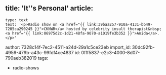 title: 'It''s Personal'
article:
  -
    type: text
    text: '<p>Radio show on <a href="{{ link:39baa257-910a-4131-bb49-7205ca290245 }}">CKNWR</a> hosted by celebrity insult therapist&nbsp;<a href="{{ link:06975d2c-1d21-48fa-9070-a1019fe3b352 }}">Anida</a>.</p>'
author: 7328c14f-7ec2-4511-a24d-29a1c5ce23eb
import_id: 30dc92fb-4956-479b-a43c-99fdf4ce4837
id: 0fff5837-e2c3-4000-8d07-790aeb382019
tags:
  - radio-shows
